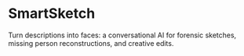 # SmartSketch
Turn descriptions into faces: a conversational AI for forensic sketches, missing person reconstructions, and creative edits.
